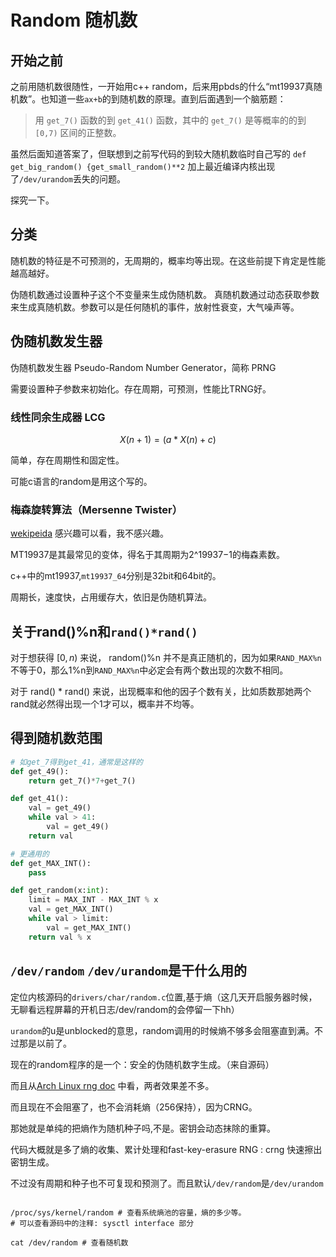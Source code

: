 # Random 随机数

## 开始之前

之前用随机数很随性，一开始用c++ random，后来用pbds的什么“mt19937真随机数”。也知道一些`ax+b`的到随机数的原理。直到后面遇到一个脑筋题：

> 用 `get_7()` 函数的到 `get_41()` 函数，其中的 `get_7()` 是等概率的的到 `[0,7)` 区间的正整数。

虽然后面知道答案了，但联想到之前写代码的到较大随机数临时自己写的 `def get_big_random() {get_small_random()**2` 加上最近编译内核出现了`/dev/urandom`丢失的问题。

探究一下。

## 分类

随机数的特征是不可预测的，无周期的，概率均等出现。在这些前提下肯定是性能越高越好。

伪随机数通过设置种子这个不变量来生成伪随机数。
真随机数通过动态获取参数来生成真随机数。参数可以是任何随机的事件，放射性衰变，大气噪声等。

## 伪随机数发生器

伪随机数发生器 Pseudo-Random Number Generator，简称 PRNG

需要设置种子参数来初始化。存在周期，可预测，性能比TRNG好。

### 线性同余生成器 LCG

$$ X(n+1) = (a * X(n) + c) % m $$

简单，存在周期性和固定性。

可能c语言的random是用这个写的。

### 梅森旋转算法（Mersenne Twister）

[wekipeida](https://zh.wikipedia.org/wiki/%E6%A2%85%E6%A3%AE%E6%97%8B%E8%BD%AC%E7%AE%97%E6%B3%95)
感兴趣可以看，我不感兴趣。

MT19937是其最常见的变体，得名于其周期为2^19937−1的梅森素数。

c++中的mt19937,`mt19937_64`分别是32bit和64bit的。

周期长，速度快，占用缓存大，依旧是伪随机算法。

## 关于rand()%n和`rand()*rand()`

对于想获得 $[0,n)$ 来说， random()%n 并不是真正随机的，因为如果`RAND_MAX%n`不等于0，那么1%n到`RAND_MAX%n`中必定会有两个数出现的次数不相同。

对于 rand() * rand() 来说，出现概率和他的因子个数有关，比如质数那她两个rand就必然得出现一个1才可以，概率并不均等。

## 得到随机数范围

```python
# 如get_7得到get_41，通常是这样的
def get_49():
    return get_7()*7+get_7()

def get_41():
    val = get_49()
    while val > 41:
        val = get_49()
    return val

# 更通用的
def get_MAX_INT():
    pass

def get_random(x:int):
    limit = MAX_INT - MAX_INT % x
    val = get_MAX_INT()
    while val > limit:
        val = get_MAX_INT()
    return val % x
```

## `/dev/random` `/dev/urandom`是干什么用的

定位内核源码的`drivers/char/random.c`位置,基于熵（这几天开启服务器时候，无聊看远程屏幕的开机日志/dev/random的会停留一下hh）

`urandom`的u是unblocked的意思，random调用的时候熵不够多会阻塞直到满。不过那是以前了。

现在的random程序的是一个：安全的伪随机数字生成。（来自源码）

而且从[Arch Linux rng doc](https://wiki.archlinux.org/index.php?title=Random_number_generation) 中看，两者效果差不多。

而且现在不会阻塞了，也不会消耗熵（256保持），因为CRNG。

那她就是单纯的把熵作为随机种子吗,不是。密钥会动态抹除的重算。

代码大概就是多了熵的收集、累计处理和fast-key-erasure RNG : crng 快速擦出密钥生成。

不过没有周期和种子也不可复现和预测了。而且默认`/dev/random`是`/dev/urandom`

```shell

/proc/sys/kernel/random # 查看系统熵池的容量，熵的多少等。
# 可以查看源码中的注释: sysctl interface 部分

cat /dev/random # 查看随机数
```

